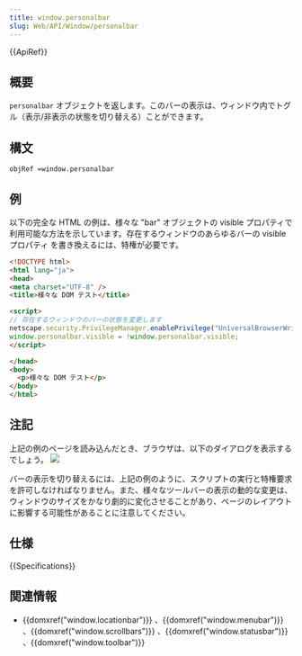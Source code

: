 ```yaml
---
title: window.personalbar
slug: Web/API/Window/personalbar
---
```


{{ApiRef}}

## 概要

`personalbar` オブジェクトを返します。このバーの表示は、ウィンドウ内でトグル（表示/非表示の状態を切り替える）ことができます。

## 構文

```
objRef =window.personalbar
```

## 例

以下の完全な HTML の例は、様々な "bar" オブジェクトの visible プロパティで利用可能な方法を示しています。存在するウィンドウのあらゆるバーの visible プロパティ を書き換えるには、特権が必要です。

```html
<!DOCTYPE html>
<html lang="ja">
<head>
<meta charset="UTF-8" />
<title>様々な DOM テスト</title>

<script>
// 存在するウィンドウのバーの状態を変更します
netscape.security.PrivilegeManager.enablePrivilege("UniversalBrowserWrite");
window.personalbar.visible = !window.personalbar.visible;
</script>

</head>
<body>
  <p>様々な DOM テスト</p>
</body>
</html>
```

## 注記

上記の例のページを読み込んだとき、ブラウザは、以下のダイアログを表示するでしょう。
![](https://mdn.mozillademos.org/files/1574/Modify_any_open_window_dialog.png)

バーの表示を切り替えるには、上記の例のように、スクリプトの実行と特権要求を許可しなければなりません。また、様々なツールバーの表示の動的な変更は、ウィンドウのサイズをかなり劇的に変化させることがあり、ページのレイアウトに影響する可能性があることに注意してください。

## 仕様

{{Specifications}}

## 関連情報

- {{domxref("window.locationbar")}} 、{{domxref("window.menubar")}} 、{{domxref("window.scrollbars")}} 、{{domxref("window.statusbar")}} 、{{domxref("window.toolbar")}}
